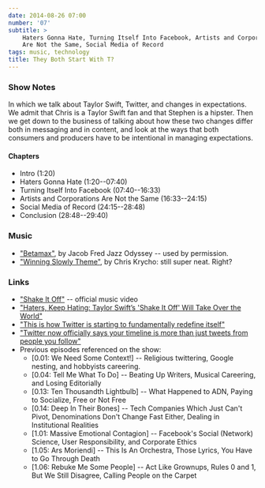```yaml
---
date: 2014-08-26 07:00
number: '07'
subtitle: >
    Haters Gonna Hate, Turning Itself Into Facebook, Artists and Corporations
    Are Not the Same, Social Media of Record
tags: music, technology
title: They Both Start With T?
---
```


### Show Notes

In which we talk about Taylor Swift, Twitter, and changes in expectations. We
admit that Chris is a Taylor Swift fan and that Stephen is a hipster. Then we
get down to the business of talking about how these two changes differ both in
messaging and in content, and look at the ways that both consumers and producers
have to be intentional in managing expectations.

#### Chapters

  - Intro (1:20)
  - Haters Gonna Hate (1:20--07:40)
  - Turning Itself Into Facebook (07:40--16:33)
  - Artists and Corporations Are Not the Same (16:33--24:15)
  - Social Media of Record (24:15--28:48)
  - Conclusion (28:48--29:40)

### Music

  - ["Betamax"](//soundcloud.com/the-royal-potato-family/03-betamax), by
    Jacob Fred Jazz Odyssey -- used by permission.
  - ["Winning Slowly Theme"](//soundcloud.com/chriskrycho/winning-slowly),
    by Chris Krycho: still super neat. Right?

### Links

  - ["Shake It Off"] -- official music video
  - ["Haters, Keep Hating: Taylor Swift’s 'Shake It Off' Will Take Over the
    World"][t-swift]
  - ["This is how Twitter is starting to fundamentally redefine
    itself"](//qz.com/251208/this-is-how-twitter-is-starting-to-fundamentally-redefine-itself/)
  - ["Twitter now officially says your timeline is more than just tweets from
    people you follow"][twitter]
  - Previous episodes referenced on the show:
      - [0.01: We Need Some Context!] -- Religious twittering, Google nesting,
        and hobbyists careering.
      - [0.04: Tell Me What To Do] -- Beating Up Writers, Musical Careering, and
        Losing Editorially
      - [0.13: Ten Thousandth Lightbulb] -- What Happened to ADN, Paying to
        Socialize, Free or Not Free
      - [0.14: Deep In Their Bones] -- Tech Companies Which Just Can't Pivot,
        Denominations Don't Change Fast Either, Dealing in Institutional
        Realities
      - [1.01: Massive Emotional Contagion] -- Facebook's Social (Network)
        Science, User Responsibility, and Corporate Ethics
      - [1.05: Ars Moriendi] -- This Is An Orchestra, Those Lyrics, You Have to
        Go Through Death
      - [1.06: Rebuke Me Some People] -- Act Like Grownups, Rules 0 and 1, But
        We Still Disagree, Calling People on the Carpet

["Shake It Off"]: //www.youtube.com/watch?v=nfWlot6h_JM
[t-swift]: //grantland.com/hollywood-prospectus/haters-keep-hating-taylor-swifts-shake-it-off-will-take-over-the-world/
[twitter]: //qz.com/252192/twitter-now-officially-says-your-timeline-is-more-than-just-tweets-from-people-you-follow/#/h/97294,1/

[0.01]: //www.winningslowly.org/0.01/
[0.04]: //www.winningslowly.org/0.04/
[0.13]: //www.winningslowly.org/0.13/
[0.14]: //www.winningslowly.org/0.14/
[1.01]: //www.winningslowly.org/1.01/
[1.05]: //www.winningslowly.org/1.05/
[1.06]: //www.winningslowly.org/1.06/
